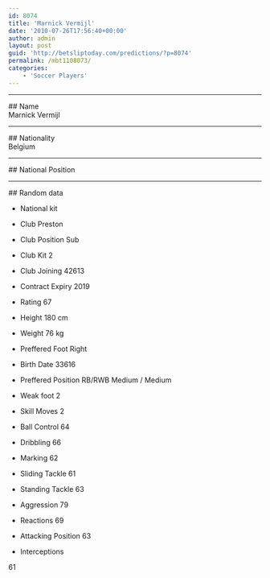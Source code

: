 ```yaml
---
id: 8074
title: 'Marnick Vermijl'
date: '2010-07-26T17:56:40+00:00'
author: admin
layout: post
guid: 'http://betsliptoday.com/predictions/?p=8074'
permalink: /mbt1108073/
categories:
    - 'Soccer Players'
---
```


- - - - - -

\## Name  
 Marnick Vermijl

- - - - - -

\## Nationality  
 Belgium

- - - - - -

\## National Position

- - - - - -

\## Random data

- National kit
- Club
 Preston

- Club Position
 Sub

- Club Kit
 2

- Club Joining
 42613

- Contract Expiry
 2019

- Rating
 67

- Height
 180 cm

- Weight
 76 kg

- Preffered Foot
 Right

- Birth Date
 33616

- Preffered Position
 RB/RWB Medium / Medium

- Weak foot
 2

- Skill Moves
 2

- Ball Control
 64

- Dribbling
 66

- Marking
 62

- Sliding Tackle
 61

- Standing Tackle
 63

- Aggression
 79

- Reactions
 69

- Attacking Position
 63

- Interceptions

 61